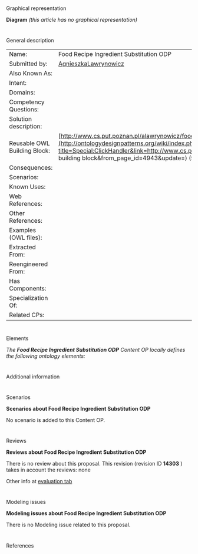 # 

 Graphical representation



__Diagram__ 
_(this article has no graphical representation)_ 




# 

 General description




|  |  |
| --- | --- |
|  Name:  |  Food Recipe Ingredient Substitution ODP  |
|  Submitted by:  | [AgnieszkaLawrynowicz](../User/AgnieszkaLawrynowicz.md "User:AgnieszkaLawrynowicz")  |
|  Also Known As:  |  |
|  Intent:  |  |
|  Domains:  |  |
|  Competency Questions:  |  |
|  Solution description:  |  |
|  Reusable OWL Building Block:  | [http://www.cs.put.poznan.pl/alawrynowicz/food\_recipe\_ingredient\_substitute\_ODP.owl](http://ontologydesignpatterns.org/wiki/index.php?title=Special:ClickHandler&link=http://www.cs.put.poznan.pl/alawrynowicz/food_recipe_ingredient_substitute_ODP.owl&message=OWL building block&from_page_id=4943&update=)  (91)  |
|  Consequences:  |  |
|  Scenarios:  |  |
|  Known Uses:  |  |
|  Web References:  |  |
|  Other References:  |  |
|  Examples (OWL files):  |  |
|  Extracted From:  |  |
|  Reengineered From:  |  |
|  Has Components:  |  |
|  Specialization Of:  |  |
|  Related CPs:  |  |



  





# 

 Elements



_The
 __Food Recipe Ingredient Substitution ODP__ 
 Content OP locally defines the following ontology elements:_ 




  





# 

 Additional information



# 

 Scenarios




__Scenarios about Food Recipe Ingredient Substitution ODP__ 


 No scenario is added to this Content OP.
 




# 

 Reviews




__Reviews about Food Recipe Ingredient Substitution ODP__ 


 There is no review about this proposal.
This revision (revision ID
 __14303__ 
 ) takes in account the reviews: none
 



 Other info at
 [evaluation tab](http://ontologydesignpatterns.org/wiki/index.php?title=Submissions:Food_Recipe_Ingredient_Substitution_ODP&action=evaluation "http://ontologydesignpatterns.org/wiki/index.php?title=Submissions:Food_Recipe_Ingredient_Substitution_ODP&action=evaluation") 





# 

 Modeling issues




__Modeling issues about Food Recipe Ingredient Substitution ODP__ 


 There is no Modeling issue related to this proposal.
 




# 

 References
